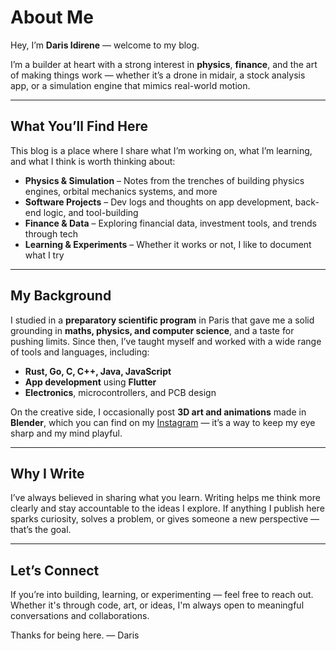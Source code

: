 # About Me

Hey, I’m **Daris Idirene** — welcome to my blog.

I’m a builder at heart with a strong interest in **physics**, **finance**, and the art of making things work — whether it’s a drone in midair, a stock analysis app, or a simulation engine that mimics real-world motion.

---

## What You’ll Find Here

This blog is a place where I share what I’m working on, what I’m learning, and what I think is worth thinking about:

* **Physics & Simulation** – Notes from the trenches of building physics engines, orbital mechanics systems, and more
* **Software Projects** – Dev logs and thoughts on app development, back-end logic, and tool-building
* **Finance & Data** – Exploring financial data, investment tools, and trends through tech
* **Learning & Experiments** – Whether it works or not, I like to document what I try

---

## My Background

I studied in a **preparatory scientific program** in Paris that gave me a solid grounding in **maths, physics, and computer science**, and a taste for pushing limits. Since then, I’ve taught myself and worked with a wide range of tools and languages, including:

* **Rust, Go, C, C++, Java, JavaScript**
* **App development** using **Flutter**
* **Electronics**, microcontrollers, and PCB design

On the creative side, I occasionally post **3D art and animations** made in **Blender**, which you can find on my [Instagram](#) — it’s a way to keep my eye sharp and my mind playful.

---

## Why I Write

I’ve always believed in sharing what you learn. Writing helps me think more clearly and stay accountable to the ideas I explore. If anything I publish here sparks curiosity, solves a problem, or gives someone a new perspective — that’s the goal.

---

## Let’s Connect

If you’re into building, learning, or experimenting — feel free to reach out. Whether it's through code, art, or ideas, I'm always open to meaningful conversations and collaborations.

Thanks for being here.
— Daris